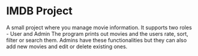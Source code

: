 # IMDB Project
 
A small project where you manage movie information.
It supports two roles - User and Admin
The program prints out movies and the users rate, sort, filter or search them.
Admins have these functionalities but they can also add new movies and edit or delete existing ones. 
